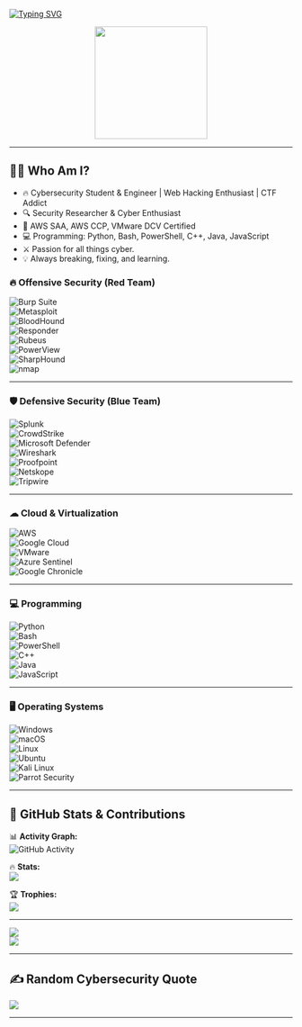 
[![Typing SVG](https://readme-typing-svg.herokuapp.com?font=Fira+Code&size=20&pause=1000&color=F70000&width=600&lines=Cybersecurity+Student+%26+Engineer;Web+Hacking+Enthusiast;CTF+Addict)](https://git.io/typing-svg)


<p align="center">
  <img src="https://media.giphy.com/media/JIX9t2j0ZTN9S/giphy.gif" width="200px">
</p>

---

## 👨‍💻 **Who Am I?**
- 🔥 Cybersecurity Student & Engineer | Web Hacking Enthusiast | CTF Addict
- 🔍 Security Researcher & Cyber Enthusiast
- 📜 AWS SAA, AWS CCP, VMware DCV Certified
- 💻 Programming: Python, Bash, PowerShell, C++, Java, JavaScript  
- ⚔️ Passion for all things cyber.  
- 💡 Always breaking, fixing, and learning.

### 🔥 **Offensive Security (Red Team)**
![Burp Suite](https://img.shields.io/badge/Burp_Suite-FF6C37?style=for-the-badge&logo=burp-suite&logoColor=white)  
![Metasploit](https://img.shields.io/badge/Metasploit-Blue?style=for-the-badge&logo=metasploit&logoColor=white)  
![BloodHound](https://img.shields.io/badge/BloodHound-Active_Directory-blue?style=for-the-badge)  
![Responder](https://img.shields.io/badge/Responder-LLMNR_NBT-FF0000?style=for-the-badge)  
![Rubeus](https://img.shields.io/badge/Rubeus-Kerberos_Golden_Ticket-darkred?style=for-the-badge)  
![PowerView](https://img.shields.io/badge/PowerView-Active_Directory_Enum-blue?style=for-the-badge)  
![SharpHound](https://img.shields.io/badge/SharpHound-BloodHound_Collector-Blue?style=for-the-badge)  
![nmap](https://img.shields.io/badge/nmap-Network_Scanner-1E74BB?style=for-the-badge&logo=nmap&logoColor=white)  

---
### 🛡 **Defensive Security (Blue Team)**
![Splunk](https://img.shields.io/badge/Splunk-000000?style=for-the-badge&logo=splunk&logoColor=white)  
![CrowdStrike](https://img.shields.io/badge/CrowdStrike-FF0000?style=for-the-badge)  
![Microsoft Defender](https://img.shields.io/badge/Microsoft_Defender-0078D4?style=for-the-badge&logo=microsoft&logoColor=white)  
![Wireshark](https://img.shields.io/badge/Wireshark-1679A7?style=for-the-badge&logo=wireshark&logoColor=white)  
![Proofpoint](https://img.shields.io/badge/Proofpoint-Email_Security-purple?style=for-the-badge)  
![Netskope](https://img.shields.io/badge/Netskope-Secure_Web_Gateway-0057FF?style=for-the-badge)  
![Tripwire](https://img.shields.io/badge/Tripwire-File_Integrity_Monitoring-FF6C37?style=for-the-badge)  

---
### ☁ **Cloud & Virtualization**
![AWS](https://img.shields.io/badge/AWS-232F3E?style=for-the-badge&logo=amazonaws&logoColor=white)  
![Google Cloud](https://img.shields.io/badge/Google_Cloud-4285F4?style=for-the-badge&logo=googlecloud&logoColor=white)  
![VMware](https://img.shields.io/badge/VMware-607078?style=for-the-badge&logo=vmware&logoColor=white)  
![Azure Sentinel](https://img.shields.io/badge/Azure_Sentinel-Threat_Intelligence-blue?style=for-the-badge)  
![Google Chronicle](https://img.shields.io/badge/Google_Chronicle-Threat_Hunting-green?style=for-the-badge)  

---
### 💻 **Programming**
![Python](https://img.shields.io/badge/Python-3776AB?style=for-the-badge&logo=python&logoColor=white)  
![Bash](https://img.shields.io/badge/Bash-4EAA25?style=for-the-badge&logo=gnubash&logoColor=white)  
![PowerShell](https://img.shields.io/badge/PowerShell-5391FE?style=for-the-badge&logo=powershell&logoColor=white)  
![C++](https://img.shields.io/badge/C++-00599C?style=for-the-badge&logo=c%2B%2B&logoColor=white)  
![Java](https://img.shields.io/badge/Java-007396?style=for-the-badge&logo=java&logoColor=white)  
![JavaScript](https://img.shields.io/badge/JavaScript-F7DF1E?style=for-the-badge&logo=javascript&logoColor=black)  


---
### 🖥 **Operating Systems**
![Windows](https://img.shields.io/badge/Windows-0078D6?style=for-the-badge&logo=windows&logoColor=white)  
![macOS](https://img.shields.io/badge/macOS-000000?style=for-the-badge&logo=apple&logoColor=white)  
![Linux](https://img.shields.io/badge/Linux-FCC624?style=for-the-badge&logo=linux&logoColor=black)  
![Ubuntu](https://img.shields.io/badge/Ubuntu-E95420?style=for-the-badge&logo=ubuntu&logoColor=white)  
![Kali Linux](https://img.shields.io/badge/Kali_Linux-557C94?style=for-the-badge&logo=kalilinux&logoColor=white)  
![Parrot Security](https://img.shields.io/badge/Parrot_Security-00a884?style=for-the-badge&logo=parrotlinux&logoColor=white)  


---

## 🚀 **GitHub Stats & Contributions**
📊 **Activity Graph:**  
![GitHub Activity](https://github-readme-activity-graph.vercel.app/graph?username=CRXXTIAN&theme=dracula)  

🔥 **Stats:**  
![](https://github-readme-stats.vercel.app/api?username=CRXXTIAN&theme=tokyonight&hide_border=false&include_all_commits=true&count_private=true)  

🏆 **Trophies:**  
![](https://github-profile-trophy.vercel.app/?username=CRXXTIAN&theme=tokyonight&no-frame=false&no-bg=false&margin-w=4)  

---

![](https://media.giphy.com/media/l0HlNQ03J5JxX6lva/giphy.gif)  
![](https://media.tenor.com/Mfw-y4gYsIkAAAAM/hacker-hamster.gif)  

---

## ✍️ **Random Cybersecurity Quote**
![](https://quotes-github-readme.vercel.app/api?type=horizontal&theme=radical)  

---
